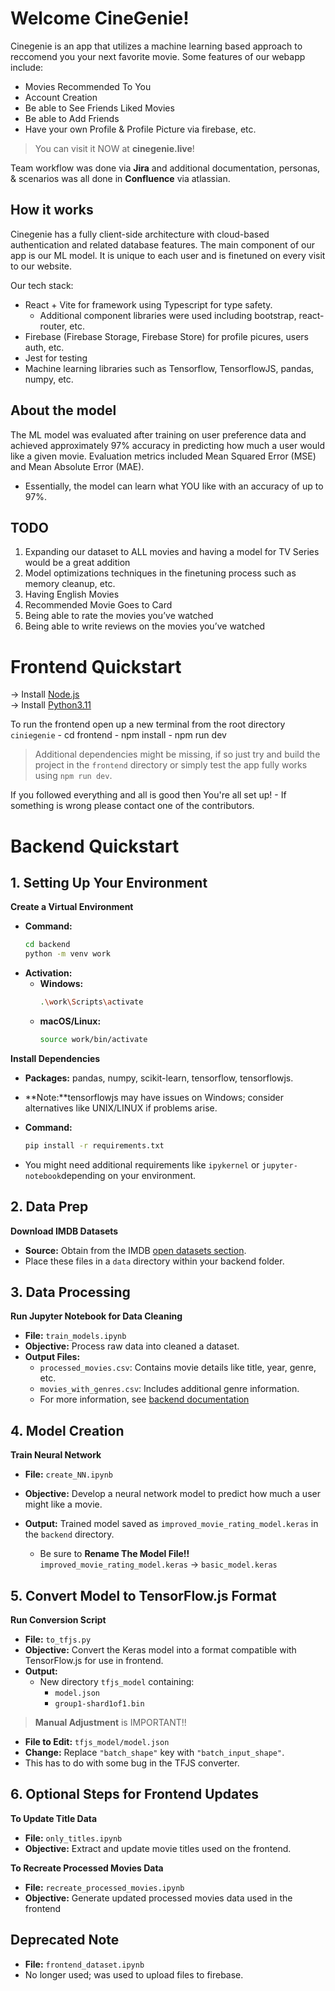 # Welcome CineGenie!

Cinegenie is an app that utilizes a machine learning based approach to reccomend you your next favorite movie. Some features of our webapp include:
- Movies Recommended To You​
- Account Creation​
- Be able to See Friends Liked Movies​
- Be able to Add Friends​
- Have your own Profile & Profile Picture via firebase, etc.

> You can visit it NOW at **cinegenie.live**! 

Team workflow was done via **Jira** and additional documentation, personas, & scenarios was all done in **Confluence** via atlassian.

## How it works

Cinegenie has a fully client-side architecture with cloud-based authentication and related database features.​ The main component of our app is our ML model. It is unique to each user and is finetuned on every visit to our website.

Our tech stack:
- React + Vite for framework using Typescript for type safety.
    * Additional component libraries were used including bootstrap, react-router, etc.
- Firebase (Firebase Storage, Firebase Store)​ for profile picures, users auth, etc.
- Jest for testing
- Machine learning libraries such as Tensorflow, TensorflowJS, pandas, numpy, etc.

## About the model

The ML model was evaluated after training on user preference data and achieved approximately 97% accuracy in predicting how much a user would like a given movie. Evaluation metrics included Mean Squared Error (MSE) and Mean Absolute Error (MAE).​
- Essentially, the model can learn what YOU like with an accuracy of up to 97%.

## TODO

1. Expanding our dataset to ALL movies and having a model for TV Series would be a great addition​
2. Model optimizations techniques in the finetuning process such as memory cleanup, etc.​
3. Having English Movies​
4. Recommended Movie Goes to Card​
5. Being able to rate the movies you’ve watched​
6. Being able to write reviews on the movies you’ve watched​

# Frontend Quickstart

-> Install [Node.js](https://nodejs.org/en/download) <br />
-> Install [Python3.11](https://www.python.org/downloads/release/python-3114/) <br />

To run the frontend open up a new terminal from the root directory `ciniegenie`
    - cd frontend
    - npm install
    - npm run dev

> Additional dependencies might be missing, if so just try and build the project in the `frontend` directory or simply test the app fully works using `npm run dev`.


If you followed everything and all is good then You're all set up!
    - If something is wrong please contact one of the contributors.

# Backend Quickstart

## 1. Setting Up Your Environment

**Create a Virtual Environment**

- **Command:**
  ```bash
  cd backend
  python -m venv work
  ```
- **Activation:**
  - **Windows:**
    ```bash
    .\work\Scripts\activate
    ```
  - **macOS/Linux:**
    ```bash
    source work/bin/activate
    ```

**Install Dependencies**

- **Packages:** pandas, numpy, scikit-learn, tensorflow, tensorflowjs.
- **Note:**tensorflowjs may have issues on Windows; consider alternatives like UNIX/LINUX if problems arise.
- **Command:**
  ```bash
  pip install -r requirements.txt
  ```

- You might need additional requirements like `ipykernel` or `jupyter-notebook`depending on your environment.

## 2. Data Prep

**Download IMDB Datasets**

- **Source:** Obtain from the IMDB [open datasets section]('https://developer.imdb.com/non-commercial-datasets/').
- Place these files in a `data` directory within your backend folder.

## 3. Data Processing

**Run Jupyter Notebook for Data Cleaning**

- **File:** `train_models.ipynb`
- **Objective:** Process raw data into cleaned a dataset.
- **Output Files:**
  - `processed_movies.csv`: Contains movie details like title, year, genre, etc.
  - `movies_with_genres.csv`: Includes additional genre information.
  - For more information, see [backend documentation](./backend/README.md)

## 4. Model Creation

**Train Neural Network**

- **File:** `create_NN.ipynb`
- **Objective:** Develop a neural network model to predict how much a user might like a movie.
- **Output:** Trained model saved as `improved_movie_rating_model.keras` in the `backend` directory.
  
    - Be sure to **Rename The Model File!!** `improved_movie_rating_model.keras` -> `basic_model.keras`

## 5. Convert Model to TensorFlow.js Format

**Run Conversion Script**

- **File:** `to_tfjs.py`
- **Objective:** Convert the Keras model into a format compatible with TensorFlow.js for use in frontend.
- **Output:**
  - New directory `tfjs_model` containing:
    - `model.json`
    - `group1-shard1of1.bin`

> **Manual Adjustment** is IMPORTANT!!

- **File to Edit:** `tfjs_model/model.json`
- **Change:** Replace `"batch_shape"` key with `"batch_input_shape"`.
- This has to do with some bug in the TFJS converter. 

## 6. Optional Steps for Frontend Updates

**To Update Title Data**

- **File:** `only_titles.ipynb`
- **Objective:** Extract and update movie titles used on the frontend.

**To Recreate Processed Movies Data**

- **File:** `recreate_processed_movies.ipynb`
- **Objective:** Generate updated processed movies data used in the frontend

## Deprecated Note

- **File:** `frontend_dataset.ipynb`
- No longer used; was used to upload files to firebase.
